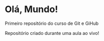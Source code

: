 # Olá, Mundo!
 Primeiro repositório do curso de Git e GiHub

 Repositório criado durante uma aula ao vivo!